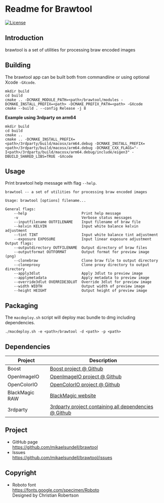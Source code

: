 Readme for Brawtool
==================

[![License](https://img.shields.io/badge/license-BSD%203--Clause-blue.svg?style=flat-square)](https://github.com/mikaelsundell/brawtool/blob/master/README.md)

Introduction
------------

brawtool is a set of utilities for processing braw encoded images

Building
--------

The brawtool app can be built both from commandline or using optional Xcode `-GXcode`.

```shell
mkdir build
cd build
cmake .. -DCMAKE_MODULE_PATH=<path>/brawtool/modules -DCMAKE_INSTALL_PREFIX=<path> -DCMAKE_PREFIX_PATH=<path> -GXcode
cmake --build . --config Release -j 8
```

**Example using 3rdparty on arm64**

```shell
mkdir build
cd build
cmake ..
cmake .. -DCMAKE_INSTALL_PREFIX=<path>/3rdparty/build/macosx/arm64.debug -DCMAKE_INSTALL_PREFIX=<path>/3rdparty/build/macosx/arm64.debug -DCMAKE_CXX_FLAGS="-I<path>/3rdparty/build/macosx/arm64.debug/include/eigen3" -DBUILD_SHARED_LIBS=TRUE -GXcode
```

Usage
-----

Print brawtool help message with flag ```--help```.

```shell
brawtool -- a set of utilities for processing braw encoded images

Usage: brawtool [options] filename...

General flags:
    --help                         Print help message
    -v                             Verbose status messages
    --inputfilename OUTFILENAME    Input filename of braw file
    --kelvin KELVIN                Input white balance kelvin adjustment
    --tint TINT                    Input white balance tint adjustment
    --exposure EXPOSURE            Input linear exposure adjustment
Output flags:
    --outputdirectory OUTFILENAME  Output directory of braw files
    --outputformat OUTFORMAT       Output format for preview image (png)
    --clonebraw                    Clone braw file to output directory
    --cloneproxy                   Clone proxy directory to output directory
    --apply3dlut                   Apply 3dlut to preview image
    --applymetadata                Apply metadata to preview image
    --override3dlut OVERRIDE3DLUT  Override 3dlut for preview image
    --width WIDTH                  Output width of preview image
    --height HEIGHT                Output height of preview image
```

Packaging
---------

The `macdeploy.sh` script will deploy mac bundle to dmg including dependencies.

```shell
./macdeploy.sh -e <path>/brawtool -d <path> -p <path>
```

Dependencies
-------------

| Project     | Description |
| ----------- | ----------- |
| Boost       | [Boost project @ Github](https://github.com/boostorg/boost)
| OpenImageIO | [OpenImageIO project @ Github](https://github.com/OpenImageIO/oiio)
| OpenColorIO | [OpenColorIO project @ Github](https://github.com/AcademySoftwareFoundation/OpenColorIO)
| BlackMagic RAW     | [BlackMagic website](https://www.blackmagicdesign.com/se/products/blackmagicraw)
| 3rdparty    | [3rdparty project containing all dependencies @ Github](https://github.com/mikaelsundell/3rdparty)

Project
-------

* GitHub page   
https://github.com/mikaelsundell/brawtool
* Issues   
https://github.com/mikaelsundell/brawtool/issues

Copyright
---------


* Roboto font   
https://fonts.google.com/specimen/Roboto   
Designed by Christian Robertson
